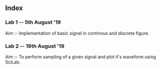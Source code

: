 ## Index 

### Lab 1 -- 5th August '19
Aim :- Implementation of basic signal in continous and discrete figure.

### Lab 2 -- 19th August '19

Aim :- To perform sampling of a given signal and plot it's waveform using SciLab.
